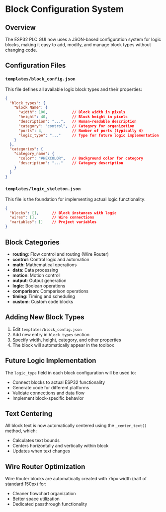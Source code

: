 # Block Configuration System

## Overview
The ESP32 PLC GUI now uses a JSON-based configuration system for logic blocks, making it easy to add, modify, and manage block types without changing code.

## Configuration Files

### `templates/block_config.json`
This file defines all available logic block types and their properties:

```json
{
  "block_types": {
    "Block Name": {
      "width": 100,           // Block width in pixels
      "height": 40,           // Block height in pixels
      "description": "...",   // Human-readable description
      "category": "control",  // Category for organization
      "ports": 4,             // Number of ports (typically 4)
      "logic_type": "..."     // Type for future logic implementation
    }
  },
  "categories": {
    "category_name": {
      "color": "#HEXCOLOR",   // Background color for category
      "description": "..."    // Category description
    }
  }
}
```

### `templates/logic_skeleton.json`
This file is the foundation for implementing actual logic functionality:

```json
{
  "blocks": [],      // Block instances with logic
  "wires": [],       // Wire connections
  "variables": []    // Project variables
}
```

## Block Categories

- **routing**: Flow control and routing (Wire Router)
- **control**: Control logic and automation
- **math**: Mathematical operations
- **data**: Data processing
- **motion**: Motion control
- **output**: Output generation
- **logic**: Boolean operations
- **comparison**: Comparison operations
- **timing**: Timing and scheduling
- **custom**: Custom code blocks

## Adding New Block Types

1. Edit `templates/block_config.json`
2. Add new entry in `block_types` section
3. Specify width, height, category, and other properties
4. The block will automatically appear in the toolbox

## Future Logic Implementation

The `logic_type` field in each block configuration will be used to:
- Connect blocks to actual ESP32 functionality
- Generate code for different platforms
- Validate connections and data flow
- Implement block-specific behavior

## Text Centering

All block text is now automatically centered using the `_center_text()` method, which:
- Calculates text bounds
- Centers horizontally and vertically within block
- Updates when text changes

## Wire Router Optimization

Wire Router blocks are automatically created with 75px width (half of standard 150px) for:
- Cleaner flowchart organization
- Better space utilization
- Dedicated passthrough functionality

